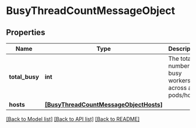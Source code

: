 # BusyThreadCountMessageObject


## Properties
Name | Type | Description | Notes
------------ | ------------- | ------------- | -------------
**total_busy** | **int** | The total number of busy workers across all pods/hosts. | [optional] 
**hosts** | [**[BusyThreadCountMessageObjectHosts]**](BusyThreadCountMessageObjectHosts.md) |  | [optional] 

[[Back to Model list]](../README.md#documentation-for-models) [[Back to API list]](../README.md#documentation-for-api-endpoints) [[Back to README]](../README.md)


